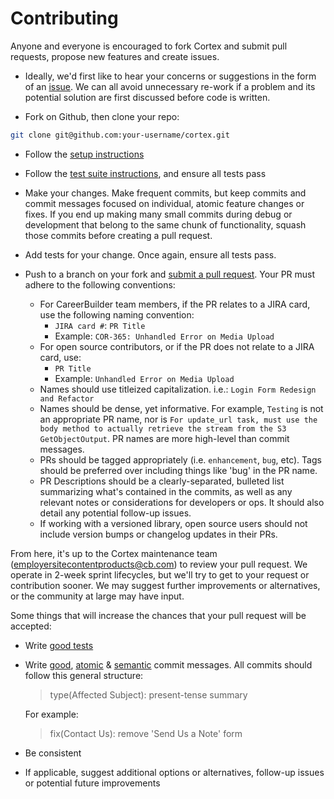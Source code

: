 # Contributing

Anyone and everyone is encouraged to fork Cortex and submit pull requests, propose new features and create issues.

* Ideally, we'd first like to hear your concerns or suggestions in the form of an [issue][issue]. We can all avoid
unnecessary re-work if a problem and its potential solution are first discussed before code is written.

* Fork on Github, then clone your repo:

```sh
git clone git@github.com:your-username/cortex.git
```

* Follow the [setup instructions][setup]

* Follow the [test suite instructions][test-suite], and ensure all tests pass

* Make your changes. Make frequent commits, but keep commits and commit messages focused on individual, atomic
feature changes or fixes. If you end up making many small commits during debug or development that belong to the same
chunk of functionality, squash those commits before creating a pull request.

* Add tests for your change. Once again, ensure all tests pass.

* Push to a branch on your fork and [submit a pull request][pr]. Your PR must adhere to the following conventions:
  * For CareerBuilder team members, if the PR relates to a JIRA card, use the following naming convention:
    * `JIRA card #`: `PR Title`
    * Example: `COR-365: Unhandled Error on Media Upload`
  * For open source contributors, or if the PR does not relate to a JIRA card, use:
    * `PR Title`
    * Example: `Unhandled Error on Media Upload`
  * Names should use titleized capitalization. i.e.: `Login Form Redesign and Refactor`
  * Names should be dense, yet informative. For example, `Testing` is not an appropriate PR name, nor is
  `For update_url task, must use the body method to actually retrieve the stream from the S3 GetObjectOutput`.
  PR names are more high-level than commit messages.
  * PRs should be tagged appropriately (i.e. `enhancement`, `bug`, etc). Tags should be preferred over including things
  like 'bug' in the PR name.
  * PR Descriptions should be a clearly-separated, bulleted list summarizing what's contained in the commits, as well as
   any relevant notes or considerations for developers or ops. It should also detail any potential follow-up issues.
  * If working with a versioned library, open source users should not include version bumps or changelog updates in
  their PRs.

From here, it's up to the Cortex maintenance team (<employersitecontentproducts@cb.com>) to review your pull request.
We operate in 2-week sprint lifecycles, but we'll try to get to your request or contribution sooner. We may suggest
further improvements or alternatives, or the community at large may have input.

Some things that will increase the chances that your pull request will be accepted:

* Write [good tests][tests]
* Write [good][good commits], [atomic][atomic commits] & [semantic][semantic commits] commit messages. All commits should follow this general structure:
  > type(Affected Subject): present-tense summary

  For example:
  > fix(Contact Us): remove 'Send Us a Note' form
* Be consistent
* If applicable, suggest additional options or alternatives, follow-up issues or potential future improvements

[issue]: https://github.com/cbdr/cortex/issues
[tests]: http://betterspecs.org
[atomic commits]: https://www.freshconsulting.com/atomic-commits/
[good commits]: http://tbaggery.com/2008/04/19/a-note-about-git-commit-messages.html
[semantic commits]: https://seesparkbox.com/foundry/semantic_commit_messages
[setup]: /basics/setup/README.md
[pr]: https://github.com/cbdr/cortex/compare
[test-suite]: /advanced/testing.md
